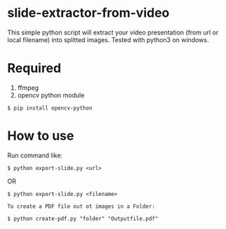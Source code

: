 # slide-extractor-from-video
This simple python script will extract your video presentation (from url or local filename) into splitted images.
Tested with python3 on windows.

# Required
1) ffmpeg
2) opencv python module
```
$ pip install opencv-python
```
# How to use
Run command like:
```
$ python export-slide.py <url>
  ```
OR
```
$ python export-slide.py <filename>

To create a PDF file out ot images in a Folder:

$ python create-pdf.py "folder" "Outputfile.pdf"


  ```
